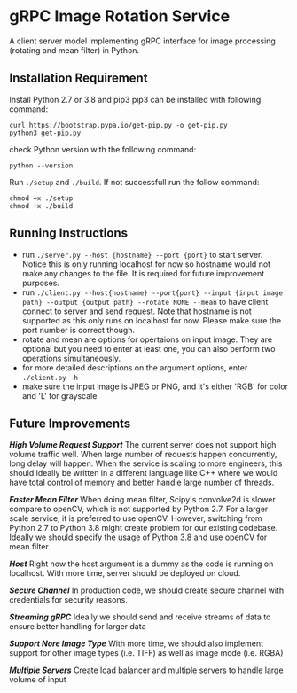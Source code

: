 # gRPC Image Rotation Service

A client server model implementing gRPC interface for image processing (rotating and mean filter) in Python.

**Installation Requirement**
- 
Install Python 2.7 or 3.8 and pip3
pip3 can be installed with following command:
```
curl https://bootstrap.pypa.io/get-pip.py -o get-pip.py
python3 get-pip.py
```
check Python version with the following command:
```
python --version
```
Run `./setup` and `./build`. If not successfull run the follow command:
```
chmod +x ./setup
chmod +x ./build
```
**Running Instructions**
- 
- run `./server.py --host {hostname} --port {port}` to start server. Notice this is only running localhost for now so hostname would not make any changes to the file. It is required for future improvement purposes.
- run `./client.py --host{hostname} --port{port} --input {input image path} --output {output path} --rotate NONE --mean` to have client connect to server and send request. Note that hostname is not supported as this only runs on localhost for now. Please make sure the port number is correct though. 
- rotate and mean are options for opertaions on input image. They are optional but you need to enter at least one, you can also perform two operations simultaneously.
- for more detailed descriptions on the argument options, enter
`./client.py -h`
- make sure the input image is JPEG or PNG, and it's either 'RGB' for color and 'L' for grayscale

**Future Improvements**
-
***High Volume Request Support***
The current server does not support high volume traffic well. When large number of requests happen concurrently, long delay will happen. When the service is scaling to more engineers, this should ideally be written in a different language like C++ where we would have total control of memory and better handle large number of threads.

***Faster Mean Filter***
When doing mean filter, Scipy's convolve2d is slower compare to openCV, which is not supported by Python 2.7. For a larger scale service, it is preferred to use openCV. However, switching from Python 2.7 to Python 3.8 might create problem for our existing codebase. Ideally we should specify the usage of Python 3.8 and use openCV for mean filter.

***Host***
Right now the host argument is a dummy as the code is running on localhost. With more time, server should be deployed on cloud.

***Secure Channel***
In production code, we should create secure channel with credentials for security reasons.

***Streaming gRPC***
Ideally we should send and receive streams of data to ensure better handling for larger data

***Support Nore Image Type***
With more time, we should also implement support for other image types (i.e. TIFF) as well as image mode (i.e. RGBA)

***Multiple Servers***
Create load balancer and multiple servers to handle large volume of input
